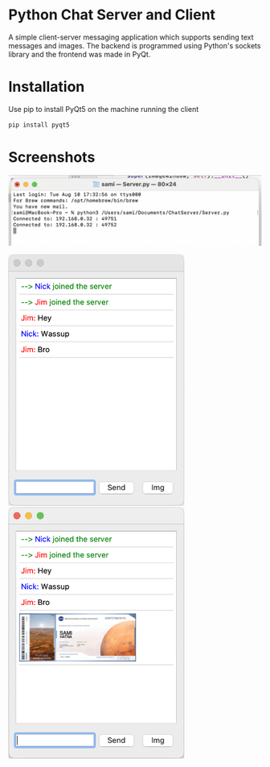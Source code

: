 # Python Chat Server and Client

A simple client-server messaging application which supports sending text messages and images. The backend is programmed using Python's sockets library and the frontend was made in PyQt.

# Installation

Use pip to install PyQt5 on the machine running the client

```bash
pip install pyqt5
```

# Screenshots
<img src="/screenshots/screenshot3.png" width="700" />

<p float="left">
  <img src="/screenshots/screenshot2.png" width="350" />
  <img src="/screenshots/screenshot1.png" width="350" /> 
</p>


